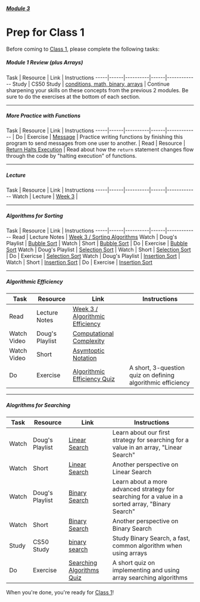 ##### [Module 3](../..)

# Prep for Class 1

Before coming to [Class 1](../class1), please complete the following tasks:

##### Module 1 Review (plus Arrays)
Task | Resource | Link | Instructions
-----|------|----------|------|-------------
Study | CS50 Study | <a href="https://study.cs50.net/loops?toc=conditions,math,binary,arrays" target= "_blank">conditions, math, binary, arrays</a> | Continue sharpening your skills on these concepts from the previous 2 modules. Be sure to do the exercises at the bottom of each section.

***

##### More Practice with Functions
Task | Resource | Link | Instructions
-----|------|----------|------|-------------
| Do | Exercise | [Message](../exercises/message) | Practice writing functions by finishing this program to send messages from one user to another.
| Read | Resource | [Return Halts Execution](../resources/return-halts-execution) | Read about how the `return` statement changes flow through the code by "halting execution" of functions.

***

##### Lecture
Task | Resource | Link | Instructions
-----|------|----------|------|-------------
Watch | Lecture | <a href="https://www.youtube.com/watch?v=IEOO5UToo6A" target= "_blank">Week 3</a> | 

***

##### Algorithms for Sorting
Task | Resource | Link | Instructions
-----|------|----------|------|-------------
Read | Lecture Notes | <a href="http://cdn.cs50.net/2015/fall/lectures/3/m/notes3m/notes3m.html#sorting_algorithms" target= "_blank">Week 3 / Sorting Algorithms</a>
Watch | Doug's Playlist | <a href="https://www.youtube.com/watch?v=Ui97-_n5xjo&list=PLhQjrBD2T382Bh-sc1w74c4V6_G2byC-T&index=4" target= "_blank">Bubble Sort</a> |
Watch | Short | <a href="https://www.youtube.com/watch?v=8Kp-8OGwphY&index=3&list=PLhQjrBD2T3814twtDT9AHu1fnzHB0yAiE" target= "_blank">Bubble Sort</a> |
Do | Exercise | [Bubble Sort](../exercises/bubble-sort)
Watch | Doug's Playlist | <a href="https://www.youtube.com/watch?v=lx9G71uLXIg&list=PLhQjrBD2T382Bh-sc1w74c4V6_G2byC-T&index=3" target= "_blank">Selection Sort</a> |
Watch | Short | <a href="https://www.youtube.com/watch?v=f8hXR_Hvybo&index=7&list=PLhQjrBD2T3814twtDT9AHu1fnzHB0yAiE" target= "_blank">Selection Sort</a> |
Do | Exericse | [Selection Sort](../exercises/selection-sort)
Watch | Doug's Playlist | <a href="https://www.youtube.com/watch?v=TwGb6ohsvUU&list=PLhQjrBD2T382Bh-sc1w74c4V6_G2byC-T&index=5" target= "_blank">Insertion Sort</a> |
Watch | Short | <a href="https://www.youtube.com/watch?v=DFG-XuyPYUQ&index=4&list=PLhQjrBD2T3814twtDT9AHu1fnzHB0yAiE" target= "_blank">Insertion Sort</a> |
Do | Exercise | [Insertion Sort](../exercises/insertion-sort)

***

##### Algorithmic Efficiency
Task | Resource | Link | Instructions
-----|------|------|-------------
Read | Lecture Notes | <a href="http://cdn.cs50.net/2015/fall/lectures/3/m/notes3m/notes3m.html#algorithmic_efficiency" target= "_blank">Week 3 / Algorithmic Efficiency</a>
Watch Video | Doug's Playlist | <a href="https://www.youtube.com/watch?v=IM9sHGlYV5A&list=PLhQjrBD2T382Bh-sc1w74c4V6_G2byC-T&index=2" target= "_blank">Computational Complexity</a>
Watch Video | Short | <a href="https://www.youtube.com/watch?v=iOq5kSKqeR4" target= "_blank">Asymtoptic Notation</a>
Do | Exercise | [Algorithmic Efficiency Quiz](../exercises/algorithmic-efficiency) | A short, 3-question quiz on defining algorithmic efficiency

***

##### Alogrithms for Searching
Task | Resource | Link | Instructions
-----|----------|------|-------------
Watch | Doug's Playlist | <a href="https://www.youtube.com/watch?v=vZWfKBdSgXI&index=7&list=PLhQjrBD2T382Bh-sc1w74c4V6_G2byC-T" target= "_blank">Linear Search</a> | Learn about our first strategy for searching for a value in an array, "Linear Search"
Watch | Short | <a href="https://www.youtube.com/watch?v=CX2CYIJLwfg&list=PLhQjrBD2T3814twtDT9AHu1fnzHB0yAiE&index=5" target= "_blank">Linear Search</a> | Another perspective on Linear Search
Watch | Doug's Playlist | <a href="https://www.youtube.com/watch?v=5xlIPT1FRcA&index=8&list=PLhQjrBD2T382Bh-sc1w74c4V6_G2byC-T" target= "_blank">Binary Search</a> | Learn about a more advanced strategy for searching for a value in a sorted array, "Binary Search"
Watch | Short | <a href="https://www.youtube.com/watch?v=D5SrAga1pno&index=2&list=PLhQjrBD2T3814twtDT9AHu1fnzHB0yAiE" target= "_blank">Binary Search</a> | Another perspective on Binary Search
Study | CS50 Study | <a href="https://study.cs50.net/binary_search?toc=binary_search" target= "_blank">binary search</a> | Study Binary Search, a fast, common algorithm when using arrays
Do | Exercise | [Searching Algorithms Quiz](../exercises/searching-algorithms) | A short quiz on implementing and using array searching algorithms

When you're done, you're ready for [Class 1](../class1)!
